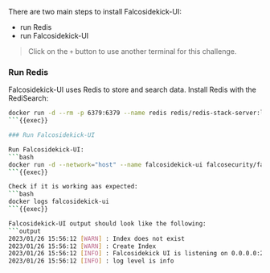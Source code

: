 There are two main steps to install Falcosidekick-UI:
- run Redis
- run Falcosidekick-UI

> Click on the `+` button to use another terminal for this challenge.

### Run Redis

Falcosidekick-UI uses Redis to store and search data.
Install Redis with the RediSearch:
```bash
docker run -d --rm -p 6379:6379 --name redis redis/redis-stack-server:latest
```{{exec}}

### Run Falcosidekick-UI

Run Falcosidekick-UI:
```bash
docker run -d --network="host" --name falcosidekick-ui falcosecurity/falcosidekick-ui
```{{exec}}

Check if it is working aas expected:
```bash
docker logs falcosidekick-ui
```{{exec}}

Falcosidekick-UI output should look like the following:
```output
2023/01/26 15:56:12 [WARN] : Index does not exist
2023/01/26 15:56:12 [WARN] : Create Index
2023/01/26 15:56:12 [INFO] : Falcosidekick UI is listening on 0.0.0.0:2802
2023/01/26 15:56:12 [INFO] : log level is info
```
